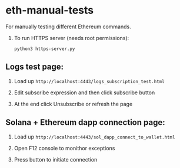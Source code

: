 # eth-manual-tests

For manually testing different Ethereum commands.

1. To run HTTPS server (needs root permissions):
   
   `python3 https-server.py`

## Logs test page:

1. Load up `http://localhost:4443/logs_subscription_test.html`

2. Edit subscribe expression and then click subscribe button

3. At the end click Unsubscribe or refresh the page

## Solana + Ethereum dapp connection page:

1. Load up `http://localhost:4443/sol_dapp_connect_to_wallet.html`

2. Open F12 console to monithor exceptions

3. Press button to initiate connection

